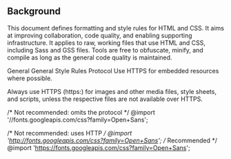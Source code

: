 ## Background
This document defines formatting and style rules for HTML and CSS. It aims at improving collaboration, code quality, and enabling supporting infrastructure. It applies to raw, working files that use HTML and CSS, including Sass and GSS files. Tools are free to obfuscate, minify, and compile as long as the general code quality is maintained.

General
General Style Rules
Protocol
Use HTTPS for embedded resources where possible.

Always use HTTPS (https:) for images and other media files, style sheets, and scripts, unless the respective files are not available over HTTPS.

<!-- Not recommended: omits the protocol -->
<script src="//ajax.googleapis.com/ajax/libs/jquery/3.4.0/jquery.min.js"></script>

<!-- Not recommended: uses HTTP -->
<script src="http://ajax.googleapis.com/ajax/libs/jquery/3.4.0/jquery.min.js"></script>
<!-- Recommended -->
<script src="https://ajax.googleapis.com/ajax/libs/jquery/3.4.0/jquery.min.js"></script>
/* Not recommended: omits the protocol */
@import '//fonts.googleapis.com/css?family=Open+Sans';

/* Not recommended: uses HTTP */
@import 'http://fonts.googleapis.com/css?family=Open+Sans';
/* Recommended */
@import 'https://fonts.googleapis.com/css?family=Open+Sans';